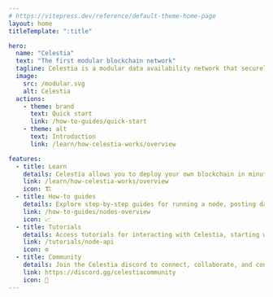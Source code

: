 ```yaml
---
# https://vitepress.dev/reference/default-theme-home-page
layout: home
titleTemplate: ":title"

hero:
  name: "Celestia"
  text: "The first modular blockchain network"
  tagline: Celestia is a modular data availability network that securely scales with the number of users, making it easy for anyone to launch their own blockchain.
  image:
    src: /modular.svg
    alt: Celestia
  actions:
    - theme: brand
      text: Quick start
      link: /how-to-guides/quick-start
    - theme: alt
      text: Introduction
      link: /learn/how-celestia-works/overview

features:
  - title: Learn
    details: Celestia allows you to deploy your own blockchain in minutes, as easily as a smart contract.
    link: /learn/how-celestia-works/overview
    icon: 🏗️
  - title: How-to guides
    details: Explore step-by-step guides for running a node, posting data blobs, building applications and sovereign rollups on Celestia.
    link: /how-to-guides/nodes-overview
    icon: 📈
  - title: Tutorials
    details: Access tutorials for interacting with Celestia, starting with celestia-node through the node API.
    link: /tutorials/node-api
    icon: ⚙️
  - title: Community
    details: Join the Celestia discord to connect, collaborate, and contribute to the future of modular blockchains.
    link: https://discord.gg/celestiacommunity
    icon: 🏰
---
```

